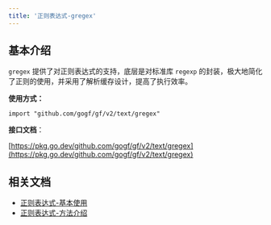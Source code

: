 ```yaml
---
title: '正则表达式-gregex'
---
```


## 基本介绍

`gregex` 提供了对正则表达式的支持，底层是对标准库 `regexp` 的封装，极大地简化了正则的使用，并采用了解析缓存设计，提高了执行效率。

**使用方式：**

```
import "github.com/gogf/gf/v2/text/gregex"
```

**接口文档**：

[https://pkg.go.dev/github.com/gogf/gf/v2/text/gregex](https://pkg.go.dev/github.com/gogf/gf/v2/text/gregex)

## 相关文档

- [正则表达式-基本使用](/docs/组件列表/文本处理/正则表达式-gregex/正则表达式-基本使用)
- [正则表达式-方法介绍](/docs/组件列表/文本处理/正则表达式-gregex/正则表达式-方法介绍)